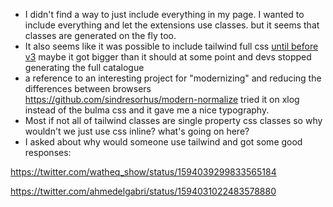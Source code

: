 * I didn't find a way to just include everything in my page. I wanted to include everything and let the extensions use classes. but it seems that classes are generated on the fly too.
* It also seems like it was possible to include tailwind full css [until before v3](https://www.jsdelivr.com/package/npm/tailwindcss?version=2.2.19&path=dist) maybe it got bigger than it should at some point and devs stopped generating the full catalogue
* a reference to an interesting project for "modernizing" and reducing the differences between browsers https://github.com/sindresorhus/modern-normalize tried it on xlog instead of the bulma css and it gave me a nice typography.
* Most if not all of tailwind classes are single property css classes so why wouldn't we just use css inline? what's going on here?
* I asked about why would someone use tailwind and got some good responses:

https://twitter.com/watheq_show/status/1594039299833565184

https://twitter.com/ahmedelgabri/status/1594031022483578880